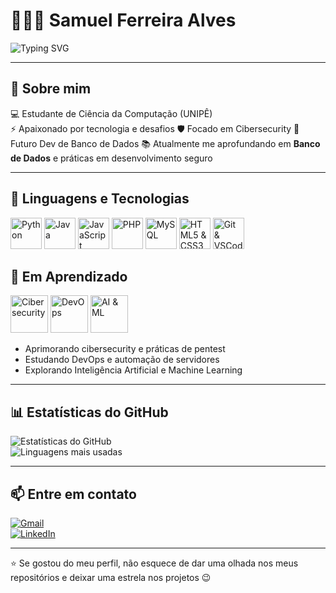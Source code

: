# 👨🏻‍💻 Samuel Ferreira Alves

![Typing SVG](https://readme-typing-svg.herokuapp.com?font=Fira+Code&size=24&duration=3000&pause=1000&color=00FF00&center=true&width=500&lines=Estudante+de+Ci%C3%AAncia+da+Computa%C3%A7%C3%A3o;Focado+em+Cibersecurity;Futuro+Dev+de+Banco+de+Dados)

---

## 🧑 Sobre mim
💻 Estudante de Ciência da Computação (UNIPÊ)    
⚡ Apaixonado por tecnologia e desafios
🛡️ Focado em Cibersecurity
💾 Futuro Dev de Banco de Dados
📚 Atualmente me aprofundando em **Banco de Dados** e práticas em desenvolvimento seguro

---

## 🤖 Linguagens e Tecnologias
<div>
  <img src="https://giphy.com/gifs/python-coding-python-3oEduSbSGpGaRX2LXa" alt="Python" height="50" width="50"/>
  <img src="https://giphy.com/gifs/java-programming-3o6Zt8z9Zp9Uq0s3uI" alt="Java" height="50" width="50"/>
  <img src="https://giphy.com/gifs/javascript-programming-3o6Zt7z3XbZ9a9z9z9" alt="JavaScript" height="50" width="50"/>
  <img src="https://giphy.com/gifs/php-programming-3o6Zt7z3XbZ9a9z9z9" alt="PHP" height="50" width="50"/>
  <img src="https://giphy.com/gifs/mysql-database-3o6Zt7z3XbZ9a9z9z9" alt="MySQL" height="50" width="50"/>
  <img src="https://giphy.com/gifs/html5-css3-3o6Zt7z3XbZ9a9z9z9" alt="HTML5 & CSS3" height="50" width="50"/>
  <img src="https://giphy.com/gifs/git-vscode-3o6Zt7z3XbZ9a9z9z9" alt="Git & VSCode" height="50" width="50"/>
</div>



## 🎯 Em Aprendizado
<div>
  <img src="https://giphy.com/gifs/cibersecurity-hacking-3o6Zt7z3XbZ9a9z9z9" alt="Cibersecurity" height="60"/>
  <img src="https://giphy.com/gifs/devops-automation-3o6Zt7z3XbZ9a9z9z9" alt="DevOps" height="60"/>
  <img src="https://giphy.com/gifs/ai-machine-learning-3o6Zt7z3XbZ9a9z9z9" alt="AI & ML" height="60"/>
</div>

- Aprimorando cibersecurity e práticas de pentest  
- Estudando DevOps e automação de servidores  
- Explorando Inteligência Artificial e Machine Learning  

---

## 📊 Estatísticas do GitHub
![Estatísticas do GitHub](https://github-readme-stats.vercel.app/api?username=SAMUELaalvess&show_icons=true&theme=dark)  
![Linguagens mais usadas](https://github-readme-stats.vercel.app/api/top-langs/?username=SAMUELaalvess&layout=compact&theme=dark)

---

## 📫 Entre em contato
[![Gmail](https://img.shields.io/badge/Gmail-D14836?style=for-the-badge&logo=gmail&logoColor=white)](mailto:seuemail@gmail.com)  
[![LinkedIn](https://img.shields.io/badge/LinkedIn-0077B5?style=for-the-badge&logo=linkedin&logoColor=white)](https://www.linkedin.com/in/samuel-ferreira-alves-30b723203/)

---

⭐ Se gostou do meu perfil, não esquece de dar uma olhada nos meus repositórios e deixar uma estrela nos projetos 😉


